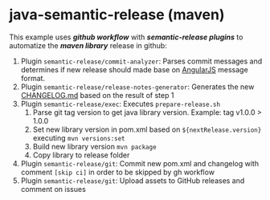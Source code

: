 # java-semantic-release (maven)

This example uses ***github workflow*** with ***semantic-release plugins*** to automatize the ***maven library*** release in github:

1. Plugin ```semantic-release/commit-analyzer```: Parses commit messages and determines if new release should made base on 
[AngularJS](https://github.com/angular/angular.js/blob/master/DEVELOPERS) message format.
2. Plugin ```semantic-release/release-notes-generator```: Generates the new [CHANGELOG.md](CHANGELOG.md) based on the result of step 1
3. Plugin ```semantic-release/exec```: Executes ```prepare-release.sh```
    1. Parse git tag version to get java library version. Example:  tag v1.0.0 > 1.0.0
    2. Set new library version in pom.xml based on ```${nextRelease.version}``` executing ```mvn versions:set```
    3. Build new library version ```mvn package```
    4. Copy library to release folder
4. Plugin ```semantic-release/git```: Commit new pom.xml and changelog with comment ```[skip ci]``` in order to be skipped by gh workflow
5. Plugin ```semantic-release/git```: Upload assets to GitHub releases and comment on issues

